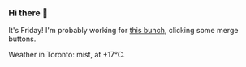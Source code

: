 ### Hi there :wave:

It's Friday! I'm probably working for [this bunch](https://github.com/kohofinancial), clicking some merge buttons.

Weather in Toronto: mist, at +17°C.
